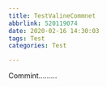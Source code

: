 ```yaml
---
title: TestValineCommnet
abbrlink: 520119074
date: 2020-02-16 14:30:03
tags: Test
categories: Test

---
```


Commint.........
